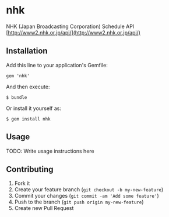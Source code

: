 # nhk

NHK (Japan Broadcasting Corporation) Schedule API
[http://www2.nhk.or.jp/api/](http://www2.nhk.or.jp/api/)

## Installation

Add this line to your application's Gemfile:

    gem 'nhk'

And then execute:

    $ bundle

Or install it yourself as:

    $ gem install nhk

## Usage

TODO: Write usage instructions here

## Contributing

1. Fork it
2. Create your feature branch (`git checkout -b my-new-feature`)
3. Commit your changes (`git commit -am 'Add some feature'`)
4. Push to the branch (`git push origin my-new-feature`)
5. Create new Pull Request
